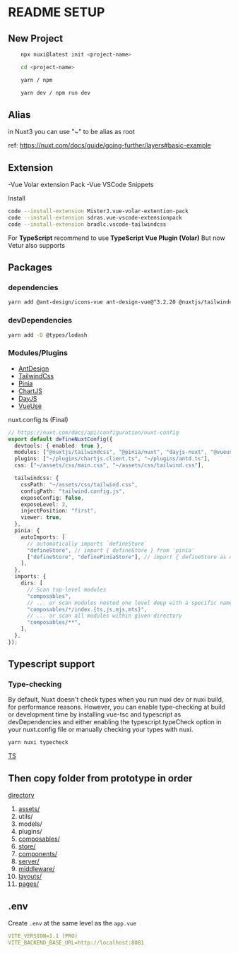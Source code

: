 # README SETUP

## New Project

```bash
    npx nuxi@latest init <project-name>

    cd <project-name>

    yarn / npm

    yarn dev / npm run dev
```

## Alias

in Nuxt3 you can use "~" to be alias as root

ref: <https://nuxt.com/docs/guide/going-further/layers#basic-example>

## Extension

-Vue Volar extension Pack
-Vue VSCode Snippets

Install

```bash
code --install-extension MisterJ.vue-volar-extention-pack
code --install-extension sdras.vue-vscode-extensionpack
code --install-extension bradlc.vscode-tailwindcss
```

For **TypeScript**
recommend to use **TypeScript Vue Plugin (Volar)**
But now Vetur also supports

## Packages

### dependencies

```bash
yarn add @ant-design/icons-vue ant-design-vue@^3.2.20 @nuxtjs/tailwindcss pinia @pinia/nuxt h lodash dayjs-nuxt chart.js vue-chart-3 url-join @vueuse/nuxt
```

### devDependencies

```bash
yarn add -D @types/lodash
```

### Modules/Plugins

- [AntDesign](/frontend/readme/readme_antd.md)
- [TailwindCss](/frontend/readme/readme_tailwind.md)
- [Pinia](/frontend/readme/readme_pinia.md)
- [ChartJS](/frontend//readme/readme_vuechart3.md)
- [DayJS](/frontend//readme/readme_dayjs.md)
- [VueUse](/frontend//readme/readme_vueuse.md)

nuxt.config.ts (Final)

```ts
// https://nuxt.com/docs/api/configuration/nuxt-config
export default defineNuxtConfig({
  devtools: { enabled: true },
  modules: ["@nuxtjs/tailwindcss", "@pinia/nuxt", "dayjs-nuxt", "@vueuse/nuxt"],
  plugins: ["~/plugins/chartjs.client.ts", "~/plugins/antd.ts"],
  css: ["~/assets/css/main.css", "~/assets/css/tailwind.css"],

  tailwindcss: {
    cssPath: "~/assets/css/tailwind.css",
    configPath: "tailwind.config.js",
    exposeConfig: false,
    exposeLevel: 2,
    injectPosition: "first",
    viewer: true,
  },
  pinia: {
    autoImports: [
      // automatically imports `defineStore`
      "defineStore", // import { defineStore } from 'pinia'
      ["defineStore", "definePiniaStore"], // import { defineStore as definePiniaStore } from 'pinia'
    ],
  },
  imports: {
    dirs: [
      // Scan top-level modules
      "composables",
      // ... or scan modules nested one level deep with a specific name and file extension
      "composables/*/index.{ts,js,mjs,mts}",
      // ... or scan all modules within given directory
      "composables/**",
    ],
  },
});
```

## Typescript support

### Type-checking

By default, Nuxt doesn't check types when you run nuxi dev or nuxi build, for performance reasons. However, you can enable type-checking at build or development time by installing vue-tsc and typescript as devDependencies and either enabling the typescript.typeCheck option in your nuxt.config file or manually checking your types with nuxi.

```bash
yarn nuxi typecheck
```

[TS](/frontend/readme/readme_typescript.md)

## Then copy folder from prototype in order

[directory](/frontend//readme/readme_directory.md)

1. [assets/](/frontend/readme/readme_assets.md)
2. utils/
3. models/
4. plugins/
5. [composables/](/frontend/readme/readme_composables.md)
6. [store/](/frontend/readme/readme_pinia.md)
7. [components/](/frontend/readme/readme_components.md)
8. [server/](/frontend/readme/readme_server.md)
9. [middleware/](/frontend/readme/readme_middleware.md)
10. [layouts/](/frontend/readme/readme_layouts.md)
11. [pages/](/frontend/readme/readme_route.md)

## .env

Create `.env` at the same level as the `app.vue`

```yaml
VITE_VERSION=1.1 (PRO)
VITE_BACKEND_BASE_URL=http://localhost:8081
```
